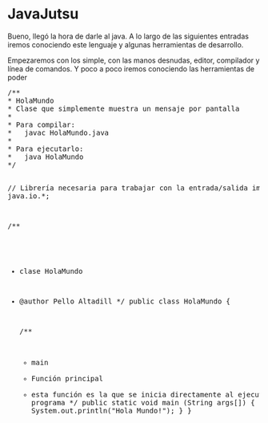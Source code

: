 <h1>
	JavaJutsu</h1>
<p>
	Bueno, lleg&oacute; la hora de darle al java. A lo largo de las siguientes entradas iremos conociendo este lenguaje y algunas herramientas de desarrollo.</p>
<p>
	Empezaremos con los simple, con las manos desnudas, editor, compilador y l&iacute;nea de comandos. Y poco a poco iremos conociendo las herramientas de poder</p>
<pre>
/**
* HolaMundo
* Clase que simplemente muestra un mensaje por pantalla
*
* Para compilar:
*   javac HolaMundo.java
*
* Para ejecutarlo:
*   java HolaMundo
*/

// Librer&iacute;a necesaria para trabajar con la entrada/salida
import java.io.*;

/**
* clase HolaMundo
* @author Pello Altadill
*/
public class HolaMundo {
	
	/**
	* main
	* Funci&oacute;n principal
	* esta funci&oacute;n es la que se inicia directamente al ejecutar el programa
	*/
	public static void main (String args[])
	{
		System.out.println(&quot;Hola Mundo!&quot;);
	}
}</pre>
<p>
	&nbsp;</p>
